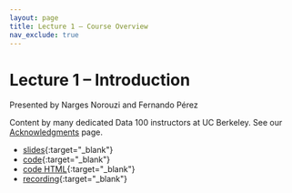 ```yaml
---
layout: page
title: Lecture 1 – Course Overview
nav_exclude: true
---
```


# Lecture 1 – Introduction

Presented by Narges Norouzi and Fernando Pérez

Content by many dedicated Data 100 instructors at UC Berkeley. See our [Acknowledgments](../../acks) page.

- [slides](https://docs.google.com/presentation/d/1Mo2KG54d0uhWmd2YusHgMPsnKwcTogOVjqEWod98OOc/edit?usp=sharing){:target="_blank"}
- [code](http://data100.datahub.berkeley.edu/hub/user-redirect/git-pull?repo=https%3A%2F%2Fgithub.com%2FDS-100%2Ffa23-student&urlpath=lab%2Ftree%2Ffa23-student%2Flecture%2Flec01%2Flec01.ipynb&branch=main){:target="_blank"}
- [code HTML](../../resources/assets/lectures/lec01/lec01.html){:target="_blank"}
- [recording](https://youtu.be/wK7AnetF_HE){:target="_blank"}

